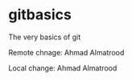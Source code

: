 # gitbasics
The very basics of git



Remote chnage: Ahmad Almatrood


Local change: Ahmad Almatrood